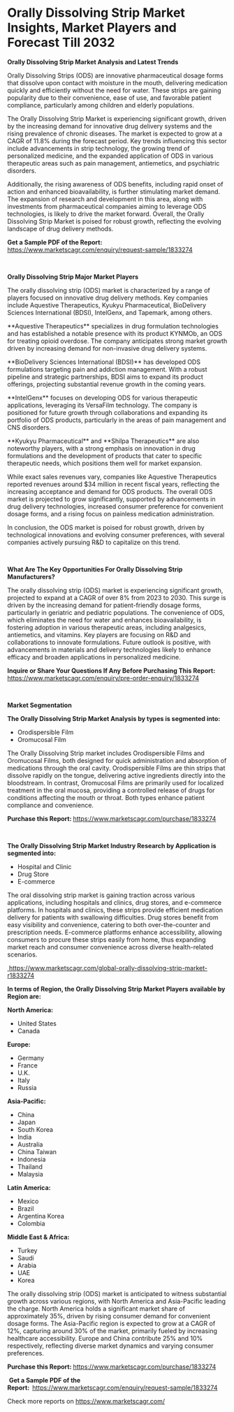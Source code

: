 <p><h1>Orally Dissolving Strip Market Insights, Market Players and Forecast Till 2032</h1></p><p><strong>Orally Dissolving Strip Market Analysis and Latest Trends</strong></p>
<p><p>Orally Dissolving Strips (ODS) are innovative pharmaceutical dosage forms that dissolve upon contact with moisture in the mouth, delivering medication quickly and efficiently without the need for water. These strips are gaining popularity due to their convenience, ease of use, and favorable patient compliance, particularly among children and elderly populations.</p><p>The Orally Dissolving Strip Market is experiencing significant growth, driven by the increasing demand for innovative drug delivery systems and the rising prevalence of chronic diseases. The market is expected to grow at a CAGR of 11.8% during the forecast period. Key trends influencing this sector include advancements in strip technology, the growing trend of personalized medicine, and the expanded application of ODS in various therapeutic areas such as pain management, antiemetics, and psychiatric disorders. </p><p>Additionally, the rising awareness of ODS benefits, including rapid onset of action and enhanced bioavailability, is further stimulating market demand. The expansion of research and development in this area, along with investments from pharmaceutical companies aiming to leverage ODS technologies, is likely to drive the market forward. Overall, the Orally Dissolving Strip Market is poised for robust growth, reflecting the evolving landscape of drug delivery methods.</p></p>
<p><strong>Get a Sample PDF of the Report:&nbsp;</strong> <a href="https://www.marketscagr.com/enquiry/request-sample/1833274?utm_campaign=3351&utm_medium=2&utm_source=Github&utm_content=ia&utm_term=26032025&utm_id=orally-dissolving-strip">https://www.marketscagr.com/enquiry/request-sample/1833274</a></p>
<p>&nbsp;</p>
<p><strong>Orally Dissolving Strip Major Market Players</strong></p>
<p><p>The orally dissolving strip (ODS) market is characterized by a range of players focused on innovative drug delivery methods. Key companies include Aquestive Therapeutics, Kyukyu Pharmaceutical, BioDelivery Sciences International (BDSI), IntelGenx, and Tapemark, among others.</p><p>**Aquestive Therapeutics** specializes in drug formulation technologies and has established a notable presence with its product KYNMOb, an ODS for treating opioid overdose. The company anticipates strong market growth driven by increasing demand for non-invasive drug delivery systems.</p><p>**BioDelivery Sciences International (BDSI)** has developed ODS formulations targeting pain and addiction management. With a robust pipeline and strategic partnerships, BDSI aims to expand its product offerings, projecting substantial revenue growth in the coming years.</p><p>**IntelGenx** focuses on developing ODS for various therapeutic applications, leveraging its VersaFilm technology. The company is positioned for future growth through collaborations and expanding its portfolio of ODS products, particularly in the areas of pain management and CNS disorders.</p><p>**Kyukyu Pharmaceutical** and **Shilpa Therapeutics** are also noteworthy players, with a strong emphasis on innovation in drug formulations and the development of products that cater to specific therapeutic needs, which positions them well for market expansion.</p><p>While exact sales revenues vary, companies like Aquestive Therapeutics reported revenues around $34 million in recent fiscal years, reflecting the increasing acceptance and demand for ODS products. The overall ODS market is projected to grow significantly, supported by advancements in drug delivery technologies, increased consumer preference for convenient dosage forms, and a rising focus on painless medication administration.</p><p>In conclusion, the ODS market is poised for robust growth, driven by technological innovations and evolving consumer preferences, with several companies actively pursuing R&D to capitalize on this trend.</p></p>
<p>&nbsp;</p>
<p><strong>What Are The Key Opportunities For Orally Dissolving Strip Manufacturers?</strong></p>
<p><p>The orally dissolving strip (ODS) market is experiencing significant growth, projected to expand at a CAGR of over 8% from 2023 to 2030. This surge is driven by the increasing demand for patient-friendly dosage forms, particularly in geriatric and pediatric populations. The convenience of ODS, which eliminates the need for water and enhances bioavailability, is fostering adoption in various therapeutic areas, including analgesics, antiemetics, and vitamins. Key players are focusing on R&D and collaborations to innovate formulations. Future outlook is positive, with advancements in materials and delivery technologies likely to enhance efficacy and broaden applications in personalized medicine.</p></p>
<p><strong>Inquire or Share Your Questions If Any Before Purchasing This Report:</strong> <a href="https://www.marketscagr.com/enquiry/pre-order-enquiry/1833274?utm_campaign=3351&utm_medium=2&utm_source=Github&utm_content=ia&utm_term=26032025&utm_id=orally-dissolving-strip">https://www.marketscagr.com/enquiry/pre-order-enquiry/1833274</a></p>
<p>&nbsp;</p>
<p><strong>Market Segmentation</strong></p>
<p><strong>The Orally Dissolving Strip Market Analysis by types is segmented into:</strong></p>
<p><ul><li>Orodispersible Film</li><li>Oromucosal Film</li></ul></p>
<p><p>The Orally Dissolving Strip market includes Orodispersible Films and Oromucosal Films, both designed for quick administration and absorption of medications through the oral cavity. Orodispersible Films are thin strips that dissolve rapidly on the tongue, delivering active ingredients directly into the bloodstream. In contrast, Oromucosal Films are primarily used for localized treatment in the oral mucosa, providing a controlled release of drugs for conditions affecting the mouth or throat. Both types enhance patient compliance and convenience.</p></p>
<p><strong>Purchase this Report:&nbsp;</strong><a href="https://www.marketscagr.com/purchase/1833274?utm_campaign=3351&utm_medium=2&utm_source=Github&utm_content=ia&utm_term=26032025&utm_id=orally-dissolving-strip">https://www.marketscagr.com/purchase/1833274</a></p>
<p>&nbsp;</p>
<p><strong>The Orally Dissolving Strip Market Industry Research by Application is segmented into:</strong></p>
<p><ul><li>Hospital and Clinic</li><li>Drug Store</li><li>E-commerce</li></ul></p>
<p><p>The oral dissolving strip market is gaining traction across various applications, including hospitals and clinics, drug stores, and e-commerce platforms. In hospitals and clinics, these strips provide efficient medication delivery for patients with swallowing difficulties. Drug stores benefit from easy visibility and convenience, catering to both over-the-counter and prescription needs. E-commerce platforms enhance accessibility, allowing consumers to procure these strips easily from home, thus expanding market reach and consumer convenience across diverse health-related scenarios.</p></p>
<p><a href="https://www.marketscagr.com/global-orally-dissolving-strip-market-r1833274?utm_campaign=3351&utm_medium=2&utm_source=Github&utm_content=ia&utm_term=26032025&utm_id=orally-dissolving-strip">&nbsp;https://www.marketscagr.com/global-orally-dissolving-strip-market-r1833274</a></p>
<p><strong>In terms of Region, the Orally Dissolving Strip Market Players available by Region are:</strong></p>
<p>
    <p> <strong> North America: </strong>
        <ul>
            <li>United States</li>
            <li>Canada</li>
        </ul>
        </p> 
    <p> <strong> Europe: </strong>
        <ul>
            <li>Germany</li>
            <li>France</li>
            <li>U.K.</li>
            <li>Italy</li>
            <li>Russia</li>
        </ul>
        </p> 
    <p> <strong> Asia-Pacific: </strong>
        <ul>
            <li>China</li>
            <li>Japan</li>
            <li>South Korea</li>
            <li>India</li>
            <li>Australia</li>
            <li>China Taiwan</li>
            <li>Indonesia</li>
            <li>Thailand</li>
            <li>Malaysia</li>
        </ul>
        </p> 
    <p> <strong> Latin America: </strong>
        <ul>
            <li>Mexico</li>
            <li>Brazil</li>
            <li>Argentina Korea</li>
            <li>Colombia</li>
        </ul>
        </p> 
    <p> <strong> Middle East & Africa: </strong>
        <ul>
            <li>Turkey</li>
            <li>Saudi</li>
            <li>Arabia</li>
            <li>UAE</li>
            <li>Korea</li>
        </ul>
    </p>
    </p>
<p><p>The orally dissolving strip (ODS) market is anticipated to witness substantial growth across various regions, with North America and Asia-Pacific leading the charge. North America holds a significant market share of approximately 35%, driven by rising consumer demand for convenient dosage forms. The Asia-Pacific region is expected to grow at a CAGR of 12%, capturing around 30% of the market, primarily fueled by increasing healthcare accessibility. Europe and China contribute 25% and 10% respectively, reflecting diverse market dynamics and varying consumer preferences. </p></p>
<p><strong>Purchase this Report: </strong><a href="https://www.marketscagr.com/purchase/1833274?utm_campaign=3351&utm_medium=2&utm_source=Github&utm_content=ia&utm_term=26032025&utm_id=orally-dissolving-strip">https://www.marketscagr.com/purchase/1833274</a></p>
<p>&nbsp;<strong>Get a Sample PDF of the Report:&nbsp;&nbsp;</strong><a href="https://www.marketscagr.com/enquiry/request-sample/1833274?utm_campaign=3351&utm_medium=2&utm_source=Github&utm_content=ia&utm_term=26032025&utm_id=orally-dissolving-strip">https://www.marketscagr.com/enquiry/request-sample/1833274</a></p>
<p><strong></strong></p>
<p>Check more reports on <a href="https://www.marketscagr.com/?utm_campaign=3351&utm_medium=2&utm_source=Github&utm_content=ia&utm_term=26032025&utm_id=orally-dissolving-strip">https://www.marketscagr.com/</a></p>